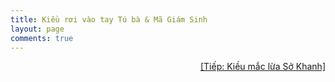 ```yaml
---
title: Kiều rơi vào tay Tú bà & Mã Giám Sinh
layout: page
comments: true
---
```



<div style="text-align: right"> 
	<a href="/page/truyenkieu/kieu-mac-lua-so-khanh">[Tiếp: Kiều mắc lừa Sở Khanh]</a>
</div>